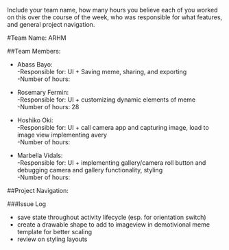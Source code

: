 Include your team name, how many hours you believe each of
you worked on this over the course of the week, who was responsible for what features, 
and general project navigation.

#Team Name: ARHM

##Team Members:

* Abass Bayo:  
  -Responsible for: UI + Saving meme, sharing, and exporting  
  -Number of hours: 

* Rosemary Fermin:  
  -Responsible for: UI + customizing dynamic elements of meme   
  -Number of hours: 28 

* Hoshiko Oki:  
  -Responsible for: UI + call camera app and capturing image, load to image view implementing avery   
  -Number of hours: 

* Marbella Vidals:    
  -Responsible for: UI + implementing gallery/camera roll button and debugging camera and gallery functionality, styling   
  -Number of hours: 

##Project Navigation: 

###Issue Log

- save state throughout activity lifecycle (esp. for orientation switch)
- create a drawable shape to add to imageview in demotivional meme template for better scaling
- review on styling layouts 

